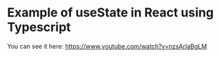# Example of useState in React using Typescript

You can see it here:
https://www.youtube.com/watch?v=nzsArIaBgLM
